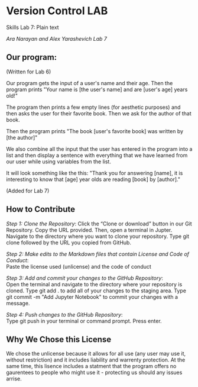 # Version Control LAB
Skills Lab 7: Plain text

_Ara Narayan and Alex Yarashevich Lab 7_

## Our program: 
(Written for Lab 6)

Our program gets the input of a user's name and their age. 
Then the program prints "Your name is [the user's name] and are [user's age] years old!"

The program then prints a few empty lines (for aesthetic purposes) and then asks the user for their favorite book. Then we ask for the author of that book. 

Then the program prints "The book [user's favorite book] was written by [the author]" 

We also combine all the input that the user has entered in the program into a list and then display a sentence with everything that we have learned from our user
while using variables from the list.

It will look something like the this:
"Thank you for answering [name], it is interesting to know that [age] year olds are reading [book] by [author]."

(Added for Lab 7)

## How to Contribute
_Step 1: Clone the Repository_: 
Click the “Clone or download” button in our Git Repository. Copy the URL provided. Then, open a terminal in Jupter. Navigate to the directory where you want to clone your repository. Type git clone followed by the URL you copied from GitHub. 

_Step 2: Make edits to the Markdown files that contain License and Code of Conduct_:  
Paste the license used (unlicense) and the code of conduct

_Step 3: Add and commit your changes to the GitHub Repository_:  
Open the terminal and navigate to the directory where your repository is cloned. Type git add . to add all of your changes to the staging area. Type git commit -m "Add Jupyter Notebook" to commit your changes with a message. 

_Step 4: Push changes to the GitHub Repository_:  
Type git push in your terminal or command prompt. Press enter.

## Why We Chose this License 
We chose the unlicense because it allows for all use (any user may use it, without restriction) and it includes liability and warrenty protection. At the same time, this lisence includes a statment that the program offers no gaurentees to people who might use it - protecting us should any issues arrise.
